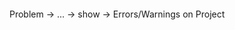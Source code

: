 <p><img alt="" src="https://velog.velcdn.com/images/kkikki/post/765fbacc-d500-46a5-b986-7728bd729c5f/image.png" /></p>
<p>Problem -&gt; ... -&gt; show -&gt; Errors/Warnings on Project</p>